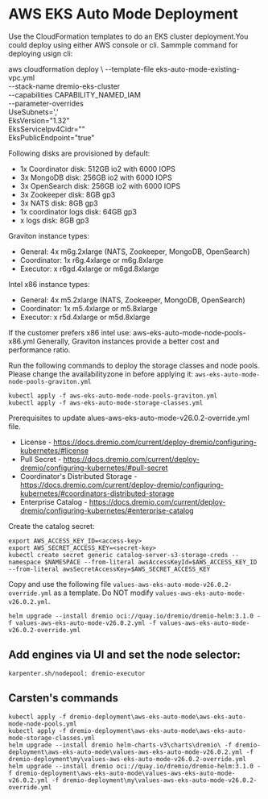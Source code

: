 # AWS EKS Auto Mode Deployment

Use the CloudFormation templates to do an EKS cluster deployment.You could deploy using either AWS console or cli. Sammple command for deploying usign cli:

aws cloudformation deploy \  --template-file eks-auto-mode-existing-vpc.yml \
  --stack-name dremio-eks-cluster \
  --capabilities CAPABILITY_NAMED_IAM \
  --parameter-overrides \
    UseSubnets='<subnetid1>,<subnetid2>' \
    EksVersion="1.32" \
    EksServiceIpv4Cidr="<vpc-cidr>" \
    EksPublicEndpoint="true"



Following disks are provisioned by default:
- 1x Coordinator disk: 512GB io2 with 6000 IOPS
- 3x MongoDB disk: 256GB io2 with 6000 IOPS
- 3x OpenSearch disk: 256GB io2 with 6000 IOPS
- 3x Zookeeper disk: 8GB gp3
- 3x NATS disk: 8GB gp3
- 1x coordinator logs disk: 64GB gp3
- <n>x logs disk: 8GB gp3

Graviton instance types:
- General: 4x m6g.2xlarge (NATS, Zookeeper, MongoDB, OpenSearch)
- Coordinator: 1x r6g.4xlarge or m6g.8xlarge
- Executor: <n>x r6gd.4xlarge or m6gd.8xlarge

Intel x86 instance types:
- General: 4x m5.2xlarge (NATS, Zookeeper, MongoDB, OpenSearch)
- Coordinator: 1x m5.4xlarge or m5.8xlarge
- Executor: <n>x r5d.4xlarge or m5d.8xlarge

If the customer prefers x86 intel use: aws-eks-auto-mode-node-pools-x86.yml
Generally, Graviton instances provide a better cost and performance ratio.
    
Run the following commands to deploy the storage classes and node pools. 
Please change the availabilityzone in before applying it: `aws-eks-auto-mode-node-pools-graviton.yml`

```
kubectl apply -f aws-eks-auto-mode-node-pools-graviton.yml
kubectl apply -f aws-eks-auto-mode-storage-classes.yml
```

Prerequisites to update alues-aws-eks-auto-mode-v26.0.2-override.yml file.

* License  - https://docs.dremio.com/current/deploy-dremio/configuring-kubernetes/#license
* Pull Secret - https://docs.dremio.com/current/deploy-dremio/configuring-kubernetes/#pull-secret
* Coordinator's Distributed Storage - https://docs.dremio.com/current/deploy-dremio/configuring-kubernetes/#coordinators-distributed-storage
* Enterprise Catalog - https://docs.dremio.com/current/deploy-dremio/configuring-kubernetes/#enterprise-catalog


Create the catalog secret:
```
export AWS_ACCESS_KEY_ID=<access-key> 
export AWS_SECRET_ACCESS_KEY=<secret-key> 
kubectl create secret generic catalog-server-s3-storage-creds --namespace $NAMESPACE --from-literal awsAccessKeyId=$AWS_ACCESS_KEY_ID --from-literal awsSecretAccessKey=$AWS_SECRET_ACCESS_KEY
```

Copy and use the following file `values-aws-eks-auto-mode-v26.0.2-override.yml` as a template. Do NOT modify `values-aws-eks-auto-mode-v26.0.2.yml`.

```
helm upgrade --install dremio oci://quay.io/dremio/dremio-helm:3.1.0 -f values-aws-eks-auto-mode-v26.0.2.yml -f values-aws-eks-auto-mode-v26.0.2-override.yml
```

## Add engines via UI and set the node selector:

```
karpenter.sh/nodepool: dremio-executor
```

## Carsten's commands
```
kubectl apply -f dremio-deployment\aws-eks-auto-mode\aws-eks-auto-mode-node-pools.yml
kubectl apply -f dremio-deployment\aws-eks-auto-mode\aws-eks-auto-mode-storage-classes.yml
helm upgrade --install dremio helm-charts-v3\charts\dremio\ -f dremio-deployment\aws-eks-auto-mode\values-aws-eks-auto-mode-v26.0.2.yml -f dremio-deployment\my\values-aws-eks-auto-mode-v26.0.2-override.yml
helm upgrade --install dremio oci://quay.io/dremio/dremio-helm:3.1.0 -f dremio-deployment\aws-eks-auto-mode\values-aws-eks-auto-mode-v26.0.2.yml -f dremio-deployment\my\values-aws-eks-auto-mode-v26.0.2-override.yml
```

